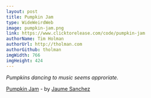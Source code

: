 ```yaml
---
layout: post
title: Pumpkin Jam
type: WideWeirdWeb
image: pumpkin-jam.png
link: https://www.clicktorelease.com/code/pumpkin-jam
authorName: Tim Holman
authorUrl: http://tholman.com
authorGithub: tholman
imgWidth: 766
imgHeight: 424
---
```


_Pumpkins dancing to music seems approriate._

[Pumpkin Jam](https://www.clicktorelease.com/code/pumpkin-jam) - by [Jaume Sanchez](https://www.clicktorelease.com)
